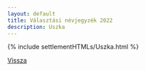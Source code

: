 ```yaml
---
layout: default
title: Választási névjegyzék 2022
description: Uszka
---
```


{% include settlementHTMLs/Uszka.html %}

[Vissza](./)